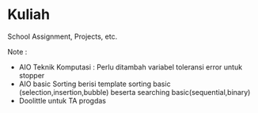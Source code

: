 # Kuliah
School Assignment, Projects, etc.

Note : 
- AIO Teknik Komputasi : Perlu ditambah variabel toleransi error untuk stopper
- AIO basic Sorting berisi template sorting basic (selection,insertion,bubble) beserta searching basic(sequential,binary)
- Doolittle untuk TA progdas
